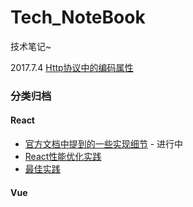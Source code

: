 Tech_NoteBook
=============

技术笔记~

2017.7.4
[Http协议中的编码属性](https://github.com/qiaosu/tech_notebook/issues/8)


### 分类归档
#### React
- [官方文档中提到的一些实现细节](https://github.com/qiaosu/tech_notebook/issues/9) - 进行中
- [React性能优化实践](https://github.com/qiaosu/tech_notebook/issues/10)
- [最佳实践](https://github.com/qiaosu/tech_notebook/issues/11)

#### Vue

